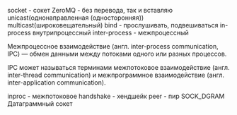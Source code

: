 socket - сокет
ZeroMQ - без перевода, так и вставляю
unicast(однонаправленная (односторонняя))
multicast(широковещательный)
bind - прослушивать, подвешиваться
in-process внутрипроцессный
inter-process - межпроцессный

Межпроцессное взаимодействие (англ. inter-process communication, IPC) — обмен данными между потоками одного или разных процессов.

IPC может называться терминами межпотоковое взаимодействие (англ. inter-thread communication) и межпрограммное взаимодействие (англ. inter-application communication).

inproc - межпотоковое
handshake - хендшейк
peer - пир
SOCK_DGRAM Датаграммный сокет